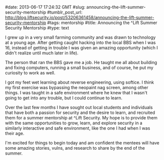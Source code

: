 #date: 2013-06-17 17:24:32 GMT
#slug: announcing-the-lift-summer-security-mentorship
#tumblr_post_url: http://blog.liftsecurity.io/post/53206361458/announcing-the-lift-summer-security-mentorship
#tags: mentorship
#title: Announcing the ^Lift Summer Security Mentorship
#type: text

I grew up in a very small farming community and was drawn to technology at a young age. After getting caught hacking into the local BBS when I was 16, instead of getting in trouble I was given an amazing opportunity (which I didn't realize until much later in life).

The person that ran the BBS gave me a job. He taught me all about building and fixing computers, running a small business, and of course, he put my curiosity to work as well.

I got my feet wet learning about reverse engineering, using softice. I think my first exercise was bypassing the neopaint nag screen, among other things. I was taught in a safe environment where he knew that I wasn't going to get into any trouble, but I could continue to learn.

Over the last few months I have sought out local students and individuals that have both a passion for security and the desire to learn, and recruited them for a summer mentorship at ^Lift Security. My hope is to provide them with the same opportunities to grow, learn, and explore security in a similarly interactive and safe environment, like the one I had when I was their age.

I'm excited for things to begin today and am confident the mentees will have some amazing stories, vulns, and research to share by the end of the summer.